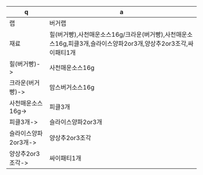  q  | a
--- | ---
랩		| 버거랩
재료		| 힐(버거빵),사천매운소스16g/크라운(버거빵),사천매운소스16g,피클3개,슬라이스양파2or3개,양상추2or3조각,싸이패티1개
힐(버거빵)->	| 사천매운소스16g
크라운(버거빵)->	| 맘스버거소스16g
사천매운소스16g->	| 피클3개
피클3개->	| 슬라이스양파2or3개
슬라이스양파2or3개->	| 양상추2or3조각
양상추2or3조각->	| 싸이패티1개
